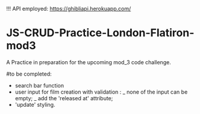 !!! API employed:
https://ghibliapi.herokuapp.com/


# JS-CRUD-Practice-London-Flatiron-mod3
A Practice in preparation for the upcoming mod_3 code challenge. 

#to be completed:
- search bar function
- user input for film creation with validation : 
    _ none of the input can be empty;
    _ add the 'released at' attribute;
- 'update' styling. 
